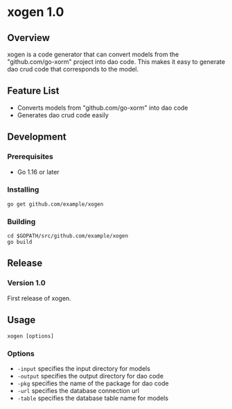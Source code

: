 # xogen 1.0

## Overview

xogen is a code generator that can convert models from the "github.com/go-xorm" project into dao code. This makes it easy to generate dao crud code that corresponds to the model.

## Feature List

- Converts models from "github.com/go-xorm" into dao code
- Generates dao crud code easily

## Development

### Prerequisites

- Go 1.16 or later

### Installing

```
go get github.com/example/xogen
```

### Building

```
cd $GOPATH/src/github.com/example/xogen
go build
```

## Release

### Version 1.0

First release of xogen.

## Usage

```
xogen [options]
```

### Options

- `-input` specifies the input directory for models
- `-output` specifies the output directory for dao code
- `-pkg` specifies the name of the package for dao code
- `-url` specifies the database connection url
- `-table` specifies the database table name for models